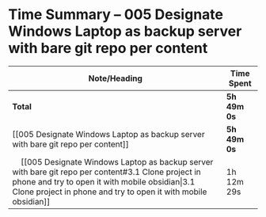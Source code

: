 # Time Summary – 005 Designate Windows Laptop as backup server with bare git repo per content

| Note/Heading | Time Spent |
|--------------|------------|
| **Total** | **5h 49m 0s** |
| [[005 Designate Windows Laptop as backup server with bare git repo per content]] | **5h 49m 0s** |
| &nbsp;&nbsp;&nbsp;&nbsp;[[005 Designate Windows Laptop as backup server with bare git repo per content#3.1 Clone project in phone and try to open it with mobile obsidian\|3.1 Clone project in phone and try to open it with mobile obsidian]] | 1h 12m 29s |

